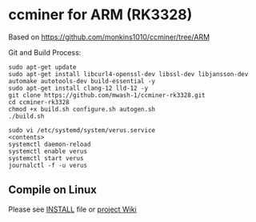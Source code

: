 # ccminer for ARM (RK3328)

Based on https://github.com/monkins1010/ccminer/tree/ARM

Git and Build Process:
```
sudo apt-get update
sudo apt-get install libcurl4-openssl-dev libssl-dev libjansson-dev automake autotools-dev build-essential -y
sudo apt-get install clang-12 lld-12 -y
git clone https://github.com/mwash-1/ccminer-rk3328.git
cd ccminer-rk3328
chmod +x build.sh configure.sh autogen.sh
./build.sh

sudo vi /etc/systemd/system/verus.service
<contents>
systemctl daemon-reload
systemctl enable verus
systemctl start verus
journalctl -f -u verus
```

Compile on Linux
----------------

Please see [INSTALL](https://github.com/tpruvot/ccminer/blob/linux/INSTALL) file or [project Wiki](https://github.com/tpruvot/ccminer/wiki/Compatibility)
